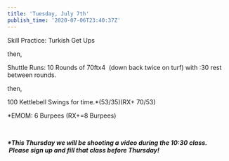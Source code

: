 ```yaml
---
title: 'Tuesday, July 7th'
publish_time: '2020-07-06T23:40:37Z'
---
```


Skill Practice: Turkish Get Ups

then,

Shuttle Runs: 10 Rounds of 70ftx4  (down back twice on turf) with :30
rest between rounds.

then,

100 Kettlebell Swings for time.\*(53/35)(RX+ 70/53)

\*EMOM: 6 Burpees (RX+=8 Burpees)

 

***\*This Thursday we will be shooting a video during the 10:30 class.
 Please sign up and fill that class before Thursday!***

